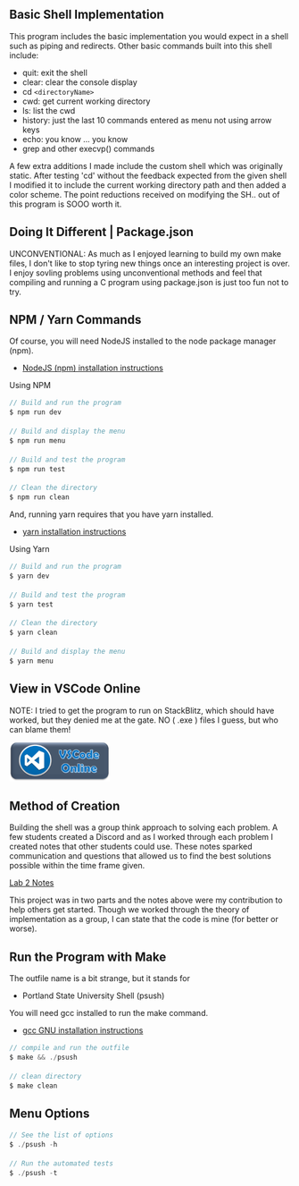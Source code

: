 ## Basic Shell Implementation

This program includes the basic implementation you would expect in a shell such as piping and redirects. Other basic commands built into this shell include:

- quit: exit the shell
- clear: clear the console display
- cd `<directoryName>`
- cwd: get current working directory
- ls: list the cwd
- history: just the last 10 commands entered as menu not using arrow keys
- echo: you know ... you know
- grep and other execvp() commands

A few extra additions I made include the custom shell which was originally static. After testing 'cd' without the feedback expected from the given shell I modified it to include the current working directory path and then added a color scheme. The point reductions received on modifying the SH.. out of this program is SOOO worth it.

## Doing It Different | Package.json 

UNCONVENTIONAL: As much as I enjoyed learning to build my own make files, I don't like to stop tyring new things once an interesting project is over. I enjoy sovling problems using unconventional methods and feel that compiling and running a C program using package.json is just too fun not to try.

## NPM / Yarn Commands

Of course, you will need NodeJS installed to the node package manager (npm).

- [NodeJS (npm) installation instructions](https://nodejs.org/en/download/)

Using NPM

```c
// Build and run the program
$ npm run dev

// Build and display the menu
$ npm run menu

// Build and test the program
$ npm run test

// Clean the directory
$ npm run clean
```

And, running yarn requires that you have yarn installed.

- [yarn installation instructions](https://classic.yarnpkg.com/lang/en/docs/install/#windows-stable)

Using Yarn

```c
// Build and run the program
$ yarn dev

// Build and test the program
$ yarn test

// Clean the directory
$ yarn clean

// Build and display the menu
$ yarn menu
```

## View in VSCode Online

NOTE: I tried to get the program to run on StackBlitz, which should have worked, but they denied me at the gate. NO ( .exe ) files I guess, but who can blame them!

<a href="https://vscode.dev/github/hickamt/PSU-Shell">
<img src="vs-btn.png" alt="vscode button" width="auto" height="70px" />
</a>

## Method of Creation

Building the shell was a group think approach to solving each problem. A few students created a Discord and as I worked through each problem I created notes that other students could use. These notes sparked communication and questions that allowed us to find the best solutions possible within the time frame given.

[Lab 2 Notes](./LAB2_NOTES.md)

This project was in two parts and the notes above were my contribution to help others get started. Though we worked through the theory of implementation as a group, I can state that the code is mine (for better or worse).

## Run the Program with Make

The outfile name is a bit strange, but it stands for

- Portland State University Shell (psush)

You will need gcc installed to run the make command.

- [gcc GNU installation instructions](https://gcc.gnu.org/install/)

```c
// compile and run the outfile
$ make && ./psush

// clean directory
$ make clean
```

## Menu Options

```c
// See the list of options
$ ./psush -h

// Run the automated tests
$ ./psush -t
```
